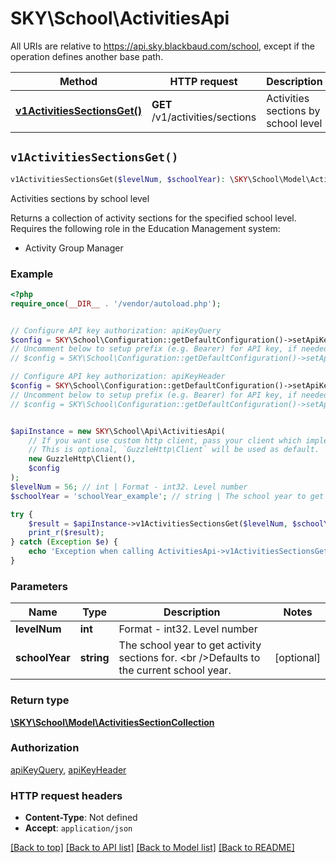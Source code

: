 # SKY\School\ActivitiesApi

All URIs are relative to https://api.sky.blackbaud.com/school, except if the operation defines another base path.

| Method | HTTP request | Description |
| ------------- | ------------- | ------------- |
| [**v1ActivitiesSectionsGet()**](ActivitiesApi.md#v1ActivitiesSectionsGet) | **GET** /v1/activities/sections | Activities sections by school level |


## `v1ActivitiesSectionsGet()`

```php
v1ActivitiesSectionsGet($levelNum, $schoolYear): \SKY\School\Model\ActivitiesSectionCollection
```

Activities sections by school level

Returns a collection of activity sections for the specified school level.<br />  Requires the following role in the Education Management system:  <ul><li>Activity Group Manager</li></ul>

### Example

```php
<?php
require_once(__DIR__ . '/vendor/autoload.php');


// Configure API key authorization: apiKeyQuery
$config = SKY\School\Configuration::getDefaultConfiguration()->setApiKey('subscription-key', 'YOUR_API_KEY');
// Uncomment below to setup prefix (e.g. Bearer) for API key, if needed
// $config = SKY\School\Configuration::getDefaultConfiguration()->setApiKeyPrefix('subscription-key', 'Bearer');

// Configure API key authorization: apiKeyHeader
$config = SKY\School\Configuration::getDefaultConfiguration()->setApiKey('Bb-Api-Subscription-Key', 'YOUR_API_KEY');
// Uncomment below to setup prefix (e.g. Bearer) for API key, if needed
// $config = SKY\School\Configuration::getDefaultConfiguration()->setApiKeyPrefix('Bb-Api-Subscription-Key', 'Bearer');


$apiInstance = new SKY\School\Api\ActivitiesApi(
    // If you want use custom http client, pass your client which implements `GuzzleHttp\ClientInterface`.
    // This is optional, `GuzzleHttp\Client` will be used as default.
    new GuzzleHttp\Client(),
    $config
);
$levelNum = 56; // int | Format - int32. Level number
$schoolYear = 'schoolYear_example'; // string | The school year to get activity sections for. <br />Defaults to the current school year.

try {
    $result = $apiInstance->v1ActivitiesSectionsGet($levelNum, $schoolYear);
    print_r($result);
} catch (Exception $e) {
    echo 'Exception when calling ActivitiesApi->v1ActivitiesSectionsGet: ', $e->getMessage(), PHP_EOL;
}
```

### Parameters

| Name | Type | Description  | Notes |
| ------------- | ------------- | ------------- | ------------- |
| **levelNum** | **int**| Format - int32. Level number | |
| **schoolYear** | **string**| The school year to get activity sections for. &lt;br /&gt;Defaults to the current school year. | [optional] |

### Return type

[**\SKY\School\Model\ActivitiesSectionCollection**](../Model/ActivitiesSectionCollection.md)

### Authorization

[apiKeyQuery](../../README.md#apiKeyQuery), [apiKeyHeader](../../README.md#apiKeyHeader)

### HTTP request headers

- **Content-Type**: Not defined
- **Accept**: `application/json`

[[Back to top]](#) [[Back to API list]](../../README.md#endpoints)
[[Back to Model list]](../../README.md#models)
[[Back to README]](../../README.md)
